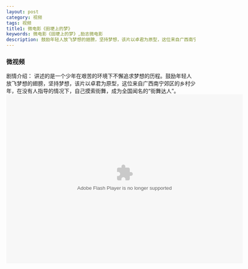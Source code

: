 ```yaml
---
layout: post
category: 视频
tags: 视频
title1: 微电影《田埂上的梦》
keywords: 微电影《田埂上的梦》,励志微电影
description: 鼓励年轻人放飞梦想的翅膀，坚持梦想，该片以卓君为原型，这位来自广西南宁郊区的乡村少年，在没有人指导的情况下，自己摸索街舞，成为全国闻名的街舞达人。
---
```


### 微视频

剧情介绍：
讲述的是一个少年在艰苦的环境下不懈追求梦想的历程。鼓励年轻人放飞梦想的翅膀，坚持梦想，该片以卓君为原型，这位来自广西南宁郊区的乡村少年，在没有人指导的情况下，自己摸索街舞，成为全国闻名的“街舞达人”。
<embed width="630" height="450" type="application/x-shockwave-flash" src="http://player.56.com/cpm_OTgyNDMwNzE.swf" allowfullscreen="true" allownetworking="all" allowscriptaccess="always" class="mceItemMedia mceItemFlash">